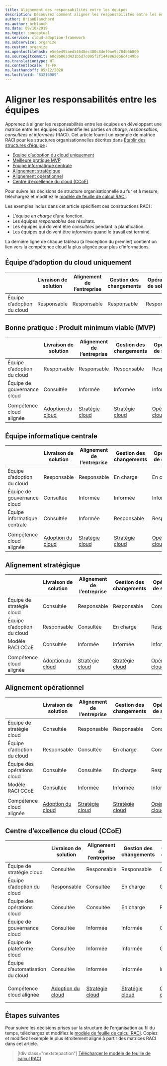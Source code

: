 ```yaml
---
title: Alignement des responsabilités entre les équipes
description: Découvrez comment aligner les responsabilités entre les équipes en développant une matrice qui identifie les parties en charge, responsables, consultées et informées (RACI).
author: BrianBlanchard
ms.author: brblanch
ms.date: 09/10/2019
ms.topic: conceptual
ms.service: cloud-adoption-framework
ms.subservice: organize
ms.custom: organize
ms.openlocfilehash: e5e6e495aed54648ec480c8def0ae9c784b6b800
ms.sourcegitcommit: 60d8b863d431b5d7c005f2f14488620b6c4c49be
ms.translationtype: HT
ms.contentlocale: fr-FR
ms.lasthandoff: 05/12/2020
ms.locfileid: "83216909"
---
```

<!-- cSpell:ignore ccoe -->

# <a name="align-responsibilities-across-teams"></a>Aligner les responsabilités entre les équipes

Apprenez à aligner les responsabilités entre les équipes en développant une matrice entre les équipes qui identifie les parties *en charge, responsables, consultées et informées* (RACI). Cet article fournit un exemple de matrice RACI pour les structures organisationnelles décrites dans [Établir des structures d’équipe](./organization-structures.md) :

- [Équipe d’adoption du cloud uniquement](#cloud-adoption-team-only)
- [Meilleure pratique MVP](#best-practice-minimum-viable-product-mvp)
- [Équipe informatique centrale](#central-it)
- [Alignement stratégique](#strategic-alignment)
- [Alignement opérationnel](#operational-alignment)
- [Centre d’excellence du cloud (CCoE)](#cloud-center-of-excellence-ccoe)

Pour suivre les décisions de structure organisationnelle au fur et à mesure, téléchargez et modifiez le [modèle de feuille de calcul RACI](https://archcenter.blob.core.windows.net/cdn/fusion/management/raci-template.xlsx).

Les exemples inclus dans cet article spécifient ces constructions RACI :

- L’équipe _en charge_ d’une fonction.
- Les équipes _responsables_ des résultats.
- Les équipes qui doivent être _consultées_ pendant la planification.
- Les équipes qui doivent être _informées_ quand le travail est terminé.

La dernière ligne de chaque tableau (à l’exception du premier) contient un lien vers la compétence cloud la plus alignée pour plus d’informations.

## <a name="cloud-adoption-team-only"></a>Équipe d’adoption du cloud uniquement

|                     | Livraison de solution | Alignement de l’entreprise | Gestion des changements | Opérations de solution | Gouvernance  | Maturité de plateforme | Opérations de plateforme | Automatisation de plateforme |
| ------------------- | ----------------- | ------------------ | ----------------- | ------------------- | ----------- | ----------------- | ------------------- | ------------------- |
| Équipe d’adoption du cloud | Responsable       | Responsable        | Responsable       | Responsable         | Responsable | Responsable       | Responsable         | Responsable         |

## <a name="best-practice-minimum-viable-product-mvp"></a>Bonne pratique : Produit minimum viable (MVP)

|                          | Livraison de solution                     | Alignement de l’entreprise                    | Gestion des changements                     | Opérations de solution                       | Gouvernance                                                                        | Maturité de plateforme                                                             | Opérations de plateforme                                                           | Automatisation de plateforme                                                               |
| ------------------------ | ------------------------------------- | ------------------------------------- | ------------------------------------- | ----------------------------------------- | --------------------------------------------------------------------------------- | ----------------------------------------------------------------------------- | ----------------------------------------------------------------------------- | --------------------------------------------------------------------------------- |
| Équipe d’adoption du cloud      | Responsable                           | Responsable                           | Responsable                           | Responsable                               | Consultée                                                                         | Consultée                                                                     | Consultée                                                                     | Informée                                                                          |
| Équipe de gouvernance cloud    | Consultée                             | Informée                              | Informée                              | Informée                                  | Responsable                                                                       | Responsable                                                                   | Responsable                                                                   | Responsable                                                                       |
|                          |                                       |                                       |                                       |                                           |                                                                                   |                                                                               |                                                                               |                                                                                   |
| Compétence cloud alignée | [Adoption du cloud](./cloud-adoption.md) | [Stratégie cloud](./cloud-strategy.md) | [Stratégie cloud](./cloud-strategy.md) | [Opérations cloud](./cloud-operations.md) | [CCoE](./cloud-center-of-excellence.md) et [gouvernance du Cloud](./cloud-governance.md) | [CCoE](./cloud-center-of-excellence.md) - [Plateforme cloud](./cloud-platform.md) | [CCoE](./cloud-center-of-excellence.md) et [plateforme du cloud](./cloud-platform.md) | [CCoE et ](./cloud-center-of-excellence.md)[automatisation du cloud](./cloud-automation.md) |

## <a name="central-it"></a>Équipe informatique centrale

|                          | Livraison de solution                     | Alignement de l’entreprise                    | Gestion des changements                     | Opérations de solution                       | Gouvernance                                | Maturité de plateforme             | Opérations de plateforme           | Automatisation de plateforme           |
| ------------------------ | ------------------------------------- | ------------------------------------- | ------------------------------------- | ----------------------------------------- | ----------------------------------------- | ----------------------------- | ----------------------------- | ----------------------------- |
| Équipe d’adoption du cloud      | Responsable                           | Responsable                           | En charge                           | En charge                               | Informée                                  | Informée                      | Informée                      | Informée                      |
| Équipe de gouvernance cloud    | Consultée                             | Informée                              | Informée                              | Informée                                  | Responsable                               | Consultée                     | En charge                   | Informée                      |
| Équipe informatique centrale               | Consultée                             | Informée                              | Responsable                           | Responsable                               | En charge                               | Responsable                   | Responsable                   | Responsable                   |
|                          |                                       |                                       |                                       |                                           |                                           |                               |                               |                               |
| Compétence cloud alignée | [Adoption du cloud](./cloud-adoption.md) | [Stratégie cloud](./cloud-strategy.md) | [Stratégie cloud](./cloud-strategy.md) | [Opérations cloud](./cloud-operations.md) | [Gouvernance cloud](./cloud-governance.md) | [Équipe informatique centrale](./central-it.md) | [Équipe informatique centrale](./central-it.md) | [Équipe informatique centrale](./central-it.md) |

## <a name="strategic-alignment"></a>Alignement stratégique

|                          | Livraison de solution                     | Alignement de l’entreprise                    | Gestion des changements                     | Opérations de solution                       | Gouvernance                                                                        | Maturité de plateforme                                                             | Opérations de plateforme                                                           | Automatisation de plateforme                                                               |
| ------------------------ | ------------------------------------- | ------------------------------------- | ------------------------------------- | ----------------------------------------- | --------------------------------------------------------------------------------- | ----------------------------------------------------------------------------- | ----------------------------------------------------------------------------- | --------------------------------------------------------------------------------- |
| Équipe de stratégie cloud      | Consultée                             | Responsable                           | Responsable                           | Consultée                                 | Consultée                                                                         | Informée                                                                      | Informée                                                                      | Informée                                                                          |
| Équipe d’adoption du cloud      | Responsable                           | Consultée                             | En charge                           | Responsable                               | Informée                                                                          | Informée                                                                      | Informée                                                                      | Informée                                                                          |
| Modèle RACI CCoE          | Consultée                             | Informée                              | Informée                              | Informée                                  | Responsable                                                                       | Responsable                                                                   | Responsable                                                                   | Responsable                                                                       |
|                          |                                       |                                       |                                       |                                           |                                                                                   |                                                                               |                                                                               |                                                                                   |
| Compétence cloud alignée | [Adoption du cloud](./cloud-adoption.md) | [Stratégie cloud](./cloud-strategy.md) | [Stratégie cloud](./cloud-strategy.md) | [Opérations cloud](./cloud-operations.md) | [CCoE](./cloud-center-of-excellence.md) et [gouvernance du Cloud](./cloud-governance.md) | [CCoE](./cloud-center-of-excellence.md) et [plateforme du cloud](./cloud-platform.md) | [CCoE](./cloud-center-of-excellence.md) et [plateforme du cloud](./cloud-platform.md) | [CCoE et ](./cloud-center-of-excellence.md)[automatisation du cloud](./cloud-automation.md) |

## <a name="operational-alignment"></a>Alignement opérationnel

|                          | Livraison de solution                     | Alignement de l’entreprise                    | Gestion des changements                     | Opérations de solution                       | Gouvernance                                                                        | Maturité de plateforme                                                             | Opérations de plateforme                                                           | Automatisation de plateforme                                                               |
| ------------------------ | ------------------------------------- | ------------------------------------- | ------------------------------------- | ----------------------------------------- | --------------------------------------------------------------------------------- | ----------------------------------------------------------------------------- | ----------------------------------------------------------------------------- | --------------------------------------------------------------------------------- |
| Équipe de stratégie cloud      | Consultée                             | Responsable                           | Responsable                           | Consultée                                 | Consultée                                                                         | Informée                                                                      | Informée                                                                      | Informée                                                                          |
| Équipe d’adoption du cloud      | Responsable                           | Consultée                             | En charge                           | Consultée                                 | Informée                                                                          | Informée                                                                      | Informée                                                                      | Informée                                                                          |
| Équipe des opérations cloud    | Consultée                             | Consultée                             | En charge                           | Responsable                               | Consultée                                                                         | Informée                                                                      | Responsable                                                                   | Consultée                                                                         |
| Modèle RACI CCoE          | Consultée                             | Informée                              | Informée                              | Informée                                  | Responsable                                                                       | Responsable                                                                   | En charge                                                                   | Responsable                                                                       |
|                          |                                       |                                       |                                       |                                           |                                                                                   |                                                                               |                                                                               |                                                                                   |
| Compétence cloud alignée | [Adoption du cloud](./cloud-adoption.md) | [Stratégie cloud](./cloud-strategy.md) | [Stratégie cloud](./cloud-strategy.md) | [Opérations cloud](./cloud-operations.md) | [CCoE](./cloud-center-of-excellence.md) et [gouvernance du Cloud](./cloud-governance.md) | [CCoE](./cloud-center-of-excellence.md) et [plateforme du cloud](./cloud-platform.md) | [CCoE](./cloud-center-of-excellence.md) et [plateforme du cloud](./cloud-platform.md) | [CCoE et ](./cloud-center-of-excellence.md)[automatisation du cloud](./cloud-automation.md) |

## <a name="cloud-center-of-excellence-ccoe"></a>Centre d’excellence du cloud (CCoE)

|                          | Livraison de solution                     | Alignement de l’entreprise                    | Gestion des changements                     | Opérations de solution                       | Gouvernance                                                                        | Maturité de plateforme                                                             | Opérations de plateforme                                                           | Automatisation de plateforme                                                               |
| ------------------------ | ------------------------------------- | ------------------------------------- | ------------------------------------- | ----------------------------------------- | --------------------------------------------------------------------------------- | ----------------------------------------------------------------------------- | ----------------------------------------------------------------------------- | --------------------------------------------------------------------------------- |
| Équipe de stratégie cloud      | Consultée                             | Responsable                           | Responsable                           | Consultée                                 | Consultée                                                                         | Informée                                                                      | Informée                                                                      | Informée                                                                          |
| Équipe d’adoption du cloud      | Responsable                           | Consultée                             | En charge                           | Consultée                                 | Informée                                                                          | Informée                                                                      | Informée                                                                      | Informée                                                                          |
| Équipe des opérations cloud    | Consultée                             | Consultée                             | En charge                           | Responsable                               | Consultée                                                                         | Informée                                                                      | Responsable                                                                   | Consultée                                                                         |
| Équipe de gouvernance cloud    | Consultée                             | Informée                              | Informée                              | Consultée                                 | Responsable                                                                       | Consultée                                                                     | En charge                                                                   | Informée                                                                          |
| Équipe de plateforme cloud      | Consultée                             | Informée                              | Informée                              | Consultée                                 | Consultée                                                                         | Responsable                                                                   | En charge                                                                   | En charge                                                                       |
| Équipe d’automatisation du cloud    | Consultée                             | Informée                              | Informée                              | Informée                                  | Consultée                                                                         | En charge                                                                   | En charge                                                                   | Responsable                                                                       |
|                          |                                       |                                       |                                       |                                           |                                                                                   |                                                                               |                                                                               |                                                                                   |
| Compétence cloud alignée | [Adoption du cloud](./cloud-adoption.md) | [Stratégie cloud](./cloud-strategy.md) | [Stratégie cloud](./cloud-strategy.md) | [Opérations cloud](./cloud-operations.md) | [CCoE](./cloud-center-of-excellence.md) et [gouvernance du Cloud](./cloud-governance.md) | [CCoE](./cloud-center-of-excellence.md) et [plateforme du cloud](./cloud-platform.md) | [CCoE](./cloud-center-of-excellence.md) et [plateforme du cloud](./cloud-platform.md) | [CCoE et ](./cloud-center-of-excellence.md)[automatisation du cloud](./cloud-automation.md) |

## <a name="next-steps"></a>Étapes suivantes

Pour suivre les décisions prises sur la structure de l’organisation au fil du temps, téléchargez et modifiez le [modèle de feuille de calcul RACI](https://archcenter.blob.core.windows.net/cdn/fusion/management/raci-template.xlsx). Copiez et modifiez l’exemple le plus étroitement aligné à partir des matrices RACI dans cet article.

> [!div class="nextstepaction"]
> [Télécharger le modèle de feuille de calcul RACI](https://archcenter.blob.core.windows.net/cdn/fusion/management/raci-template.xlsx)
